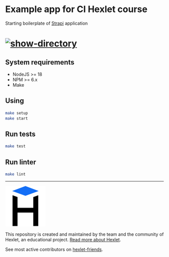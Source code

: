 # Example app for CI Hexlet course

Starting boilerplate of [Strapi](https://strapi.io/) application

# [![show-directory](https://github.com/Elena-1710/hexlet-ci-app/actions/workflows/node.yaml/badge.svg)](https://github.com/Elena-1710/hexlet-ci-app/actions/workflows/node.yaml)

## System requirements

* NodeJS >= 18
* NPM >= 6.x
* Make

## Using

```sh
make setup
make start
```

## Run tests

```sh
make test
```

## Run linter

```sh
make lint
```

---

[![Hexlet Ltd. logo](https://raw.githubusercontent.com/Hexlet/assets/master/images/hexlet_logo128.png)](https://hexlet.io/?utm_source=github&utm_medium=link&utm_campaign=hexlet-ci-app)

This repository is created and maintained by the team and the community of Hexlet, an educational project. [Read more about Hexlet](https://hexlet.io/?utm_source=github&utm_medium=link&utm_campaign=hexlet-ci-app).

See most active contributors on [hexlet-friends](https://friends.hexlet.io/).
